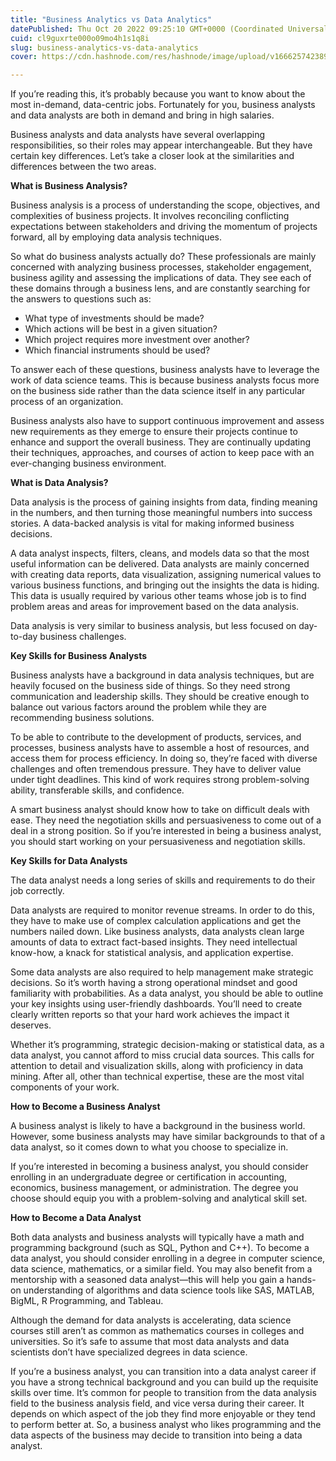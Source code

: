 ```yaml
---
title: "Business Analytics vs Data Analytics"
datePublished: Thu Oct 20 2022 09:25:10 GMT+0000 (Coordinated Universal Time)
cuid: cl9guxrte000o09mo4h1s1q8i
slug: business-analytics-vs-data-analytics
cover: https://cdn.hashnode.com/res/hashnode/image/upload/v1666257423898/PMd_4o0_1.jpg

---
```


If you’re reading this, it’s probably because you want to know about the most in-demand, data-centric jobs. Fortunately for you, business analysts and data analysts are both in demand and bring in high salaries.

Business analysts and data analysts have several overlapping responsibilities, so their roles may appear interchangeable. But they have certain key differences. Let’s take a closer look at the similarities and differences between the two areas.


**What is Business Analysis?**

Business analysis is a process of understanding the scope, objectives, and complexities of business projects. It involves reconciling conflicting expectations between stakeholders and driving the momentum of projects forward, all by employing data analysis techniques.

So what do business analysts actually do? These professionals are mainly concerned with analyzing business processes, stakeholder engagement, business agility and assessing the implications of data. They see each of these domains through a business lens, and are constantly searching for the answers to questions such as:

- What type of investments should be made?
- Which actions will be best in a given situation?
- Which project requires more investment over another?
- Which financial instruments should be used?

To answer each of these questions, business analysts have to leverage the work of data science teams. This is because business analysts focus more on the business side rather than the data science itself in any particular process of an organization.

Business analysts also have to support continuous improvement and assess new requirements as they emerge to ensure their projects continue to enhance and support the overall business. They are continually updating their techniques, approaches, and courses of action to keep pace with an ever-changing business environment.


**What is Data Analysis?**

Data analysis is the process of gaining insights from data, finding meaning in the numbers, and then turning those meaningful numbers into success stories. A data-backed analysis is vital for making informed business decisions.

A data analyst inspects, filters, cleans, and models data so that the most useful information can be delivered. Data analysts are mainly concerned with creating data reports, data visualization, assigning numerical values to various business functions, and bringing out the insights the data is hiding. This data is usually required by various other teams whose job is to find problem areas and areas for improvement based on the data analysis.

Data analysis is very similar to business analysis, but less focused on day-to-day business challenges.


**Key Skills for Business Analysts**

Business analysts have a background in data analysis techniques, but are heavily focused on the business side of things. So they need strong communication and leadership skills. They should be creative enough to balance out various factors around the problem while they are recommending business solutions.

To be able to contribute to the development of products, services, and processes, business analysts have to assemble a host of resources, and access them for process efficiency. In doing so, they’re faced with diverse challenges and often tremendous pressure. They have to deliver value under tight deadlines. This kind of work requires strong problem-solving ability, transferable skills, and confidence.

A smart business analyst should know how to take on difficult deals with ease. They need the negotiation skills and persuasiveness to come out of a deal in a strong position. So if you’re interested in being a business analyst, you should start working on your persuasiveness and negotiation skills.


**Key Skills for Data Analysts**

The data analyst needs a long series of skills and requirements to do their job correctly.

Data analysts are required to monitor revenue streams. In order to do this, they have to make use of complex calculation applications and get the numbers nailed down. Like business analysts, data analysts clean large amounts of data to extract fact-based insights. They need intellectual know-how, a knack for statistical analysis, and application expertise.

Some data analysts are also required to help management make strategic decisions. So it’s worth having a strong operational mindset and good familiarity with probabilities. As a data analyst, you should be able to outline your key insights using user-friendly dashboards. You’ll need to create clearly written reports so that your hard work achieves the impact it deserves.

Whether it’s programming, strategic decision-making or statistical data, as a data analyst, you cannot afford to miss crucial data sources. This calls for attention to detail and visualization skills, along with proficiency in data mining. After all, other than technical expertise, these are the most vital components of your work.


**How to Become a Business Analyst**

A business analyst is likely to have a background in the business world. However, some business analysts may have similar backgrounds to that of a data analyst, so it comes down to what you choose to specialize in.

If you’re interested in becoming a business analyst, you should consider enrolling in an undergraduate degree or certification in accounting, economics, business management, or administration. The degree you choose should equip you with a problem-solving and analytical skill set.


**How to Become a Data Analyst**

Both data analysts and business analysts will typically have a math and programming background (such as SQL, Python and C++). To become a data analyst, you should consider enrolling in a degree in computer science, data science, mathematics, or a similar field. You may also benefit from a mentorship with a seasoned data analyst—this will help you gain a hands-on understanding of algorithms and data science tools like SAS, MATLAB, BigML, R Programming, and Tableau.

Although the demand for data analysts is accelerating, data science courses still aren’t as common as mathematics courses in colleges and universities. So it’s safe to assume that most data analysts and data scientists don’t have specialized degrees in data science.

If you’re a business analyst, you can transition into a data analyst career if you have a strong technical background and you can build up the requisite skills over time. It’s common for people to transition from the data analysis field to the business analysis field, and vice versa during their career. It depends on which aspect of the job they find more enjoyable or they tend to perform better at. So, a business analyst who likes programming and the data aspects of the business may decide to transition into being a data analyst.

